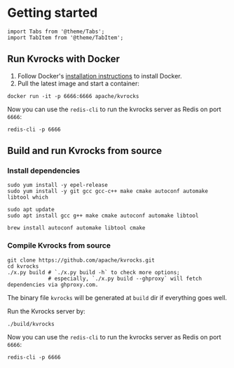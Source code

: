 # Getting started

````mdx-code-block
import Tabs from '@theme/Tabs';
import TabItem from '@theme/TabItem';
````

## Run Kvrocks with Docker

1. Follow Docker's [installation instructions](https://docs.docker.com/engine/installation/) to install Docker.
2. Pull the latest image and start a container:

```shell
docker run -it -p 6666:6666 apache/kvrocks
```

Now you can use the `redis-cli` to run the kvrocks server as Redis on port `6666`:

```shell
redis-cli -p 6666
```

## Build and run Kvrocks from source

### Install dependencies

<Tabs>
<TabItem value="centos" label="CentOS/RedHat" default>

```shell
sudo yum install -y epel-release
sudo yum install -y git gcc gcc-c++ make cmake autoconf automake libtool which
```

</TabItem>
<TabItem value="debian" label="Ubuntu/Debian">

```shell
sudo apt update
sudo apt install gcc g++ make cmake autoconf automake libtool
```

</TabItem>
<TabItem value="macos" label="macOS">

```shell
brew install autoconf automake libtool cmake
```

</TabItem>
</Tabs>

### Compile Kvrocks from source

```shell
git clone https://github.com/apache/kvrocks.git
cd kvrocks
./x.py build # `./x.py build -h` to check more options;
             # especially, `./x.py build --ghproxy` will fetch dependencies via ghproxy.com.
```

The binary file `kvrocks` will be generated at `build` dir if everything goes well.

Run the Kvrocks server by:

```shell
./build/kvrocks
```

Now you can use the `redis-cli` to run the kvrocks server as Redis on port `6666`:

```shell
redis-cli -p 6666
```
